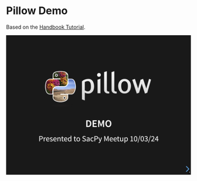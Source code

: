 # Pillow Demo

Based on the [Handbook Tutorial](https://pillow.readthedocs.io/en/latest/handbook/tutorial.html).

![screenshot](img/screenshot.png)
